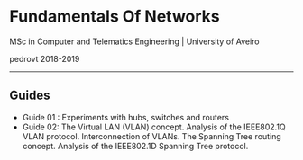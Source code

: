 # Fundamentals Of Networks

MSc in Computer and Telematics Engineering  | University of Aveiro

pedrovt 2018-2019

------

## Guides

- Guide 01 : Experiments with hubs, switches and routers
- Guide 02: The Virtual LAN (VLAN) concept. Analysis of the IEEE802.1Q VLAN protocol. Interconnection of VLANs. The Spanning Tree routing concept. Analysis of the IEEE802.1D Spanning Tree protocol.
